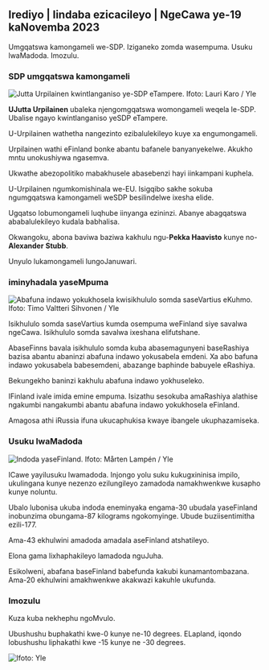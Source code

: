 ## Irediyo \| Iindaba ezicacileyo \| NgeCawa ye-19 kaNovemba 2023

Umgqatswa kamongameli we-SDP. Iziganeko zomda wasempuma. Usuku lwaMadoda. Imozulu.

### SDP umgqatswa kamongameli

![Jutta Urpilainen kwintlanganiso ye-SDP eTampere. Ifoto: Lauri Karo / Yle](https://images.cdn.yle.fi/image/upload/c_crop,h_3078,w_5472,x_0,y_536/ar_1.7777777777777777,c_fill,g_faces,h_p/075,w_6201.q_auto:eco/f_auto/fl_lossy/v1700390392/39-12029436559e5d3e7734)

**UJutta Urpilainen** ubaleka njengomgqatswa womongameli weqela le-SDP. Ubalise ngayo kwintlanganiso yeSDP eTampere.

U-Urpilainen wathetha nangezinto ezibalulekileyo kuye xa engumongameli.

Urpilainen wathi eFinland bonke abantu bafanele banyanyekelwe. Akukho mntu unokushiywa ngasemva.

Ukwathe abezopolitiko mabakhusele abasebenzi hayi iinkampani kuphela.

U-Urpilainen ngumkomishinala we-EU. Isigqibo sakhe sokuba ngumgqatswa kamongameli weSDP besilindelwe ixesha elide.

Ugqatso lobumongameli luqhube iinyanga ezininzi. Abanye abagqatswa ababalulekileyo kudala babhalisa.

Okwangoku, abona baviwa baziwa kakhulu ngu-**Pekka Haavisto** kunye no-**Alexander** **Stubb**.

Unyulo lukamongameli lungoJanuwari.

### iminyhadala yaseMpuma

![Abafuna indawo yokukhosela kwisikhululo somda saseVartius eKuhmo. Ifoto: Timo Valtteri Sihvonen / Yle](https://images.cdn.yle.fi/image/upload/c_crop,h_2312,w_4110,x_1360,y_535/ar_1.7777777777777777,c_fill,0hd_7./q_auto:eco/f_auto/fl_lossy/v1700313355/39-12026836558740e2c62a)

Isikhululo somda saseVartius kumda osempuma weFinland siye savalwa ngeCawa. Isikhululo somda savalwa ixeshana elifutshane.

AbaseFinns bavala isikhululo somda kuba abasemagunyeni baseRashiya bazisa abantu abaninzi abafuna indawo yokusabela emdeni. Xa abo bafuna indawo yokusabela babesemdeni, abazange baphinde babuyele eRashiya.

Bekungekho baninzi kakhulu abafuna indawo yokhuseleko.

IFinland ivale imida emine empuma. Isizathu sesokuba amaRashiya alathise ngakumbi nangakumbi abantu abafuna indawo yokukhosela eFinland.

Amagosa athi iRussia ifuna ukucaphukisa kwaye ibangele ukuphazamiseka.

### Usuku lwaMadoda

![Indoda yaseFinland. Ifoto: Mårten Lampén / Yle](https://images.cdn.yle.fi/image/upload/c_crop,h_3375,w_6000,x_0,y_164/ar_1.7777777777777777,c_fill,g_750,wp_1/1.q_auto:eco/f_auto/fl_lossy/v1700042381/39-1200843655493de62883)

ICawe yayilusuku lwamadoda. Injongo yolu suku kukugxininisa impilo, ukulingana kunye nezenzo ezilungileyo zamadoda namakhwenkwe kusapho kunye noluntu.

Ubalo lubonisa ukuba indoda eneminyaka engama-30 ubudala yaseFinland inobunzima obungama-87 kilograms ngokomyinge. Ubude buziisentimitha ezili-177.

Ama-43 ekhulwini amadoda amadala aseFinland atshatileyo.

Elona gama lixhaphakileyo lamadoda nguJuha.

Esikolweni, abafana baseFinland babefunda kakubi kunamantombazana. Ama-20 ekhulwini amakhwenkwe akakwazi kakuhle ukufunda.

### Imozulu

Kuza kuba nekhephu ngoMvulo.

Ubushushu buphakathi kwe-0 kunye ne-10 degrees. ELapland, iqondo lobushushu liphakathi kwe -15 kunye ne -30 degrees.

![ Ifoto: Yle](https://images.cdn.yle.fi/image/upload/c_crop,h_1080,w_1919,x_0,y_0/ar_1.7777777777777777,c_fill,g_faces,h_675/0_pq2uto.:eco/f_auto/fl_lossy/v1700408413/39-1203034655a2c36dc32d)